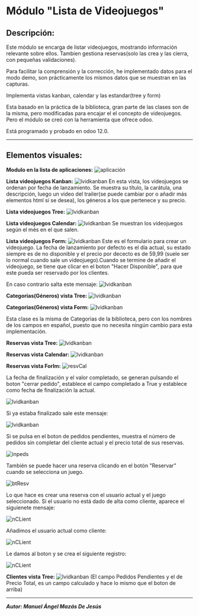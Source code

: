 # **Módulo "Lista de Videojuegos"**

## Descripción:

Este módulo se encarga de listar videojuegos, mostrando información relevante sobre ellos.
Tambien gestiona reservas(solo las crea y las cierra, con pequeñas validaciones).

Para facilitar la comprensión y la corrección, he implementado datos para el modo demo, son prácticamente los mismos datos que se muestran en las capturas.

Implementa vistas kanban, calendar y las estandar(tree y form)

Esta basado en la práctica de la biblioteca, gran parte de las clases son de la misma, pero modificadas para encajar el el concepto de videojuegos.
Pero el módulo se creó con la herramienta que ofrece odoo.

Está programado y probado en odoo 12.0.

***

## Elementos visuales:


**Modulo en la lista de aplicaciones:**
![aplicación](capturas/1.png)

**Lista videojuegos Kanban:**
![lvidkanban](capturas/2.png)
En esta vista, los videojuegos se ordenan por fecha de lanzamiento.
Se muestra su título, la carátula, una descripción, luego un video del trailer(se puede cambiar por o añadir más elementos html si se desea), los géneros a los que pertenece y su precio.


**Lista videojuegos Tree:**
![lvidkanban](capturas/3.png)

**Lista videojuegos Calendar:**
![lvidkanban](capturas/4.png)
Se muestran los videojuegos según el més en el que salen.

**Lista videojuegos Form:**
![lvidkanban](capturas/8.png)
Este es el formulario para crear un videojuego. La fecha de lanzamiento por defecto es el día actual, su estado siempre es de no disponible y el precio por dececto es de 59,99 (suele ser lo normal cuando sale un videojuego).Cuando se termine de añadir el videojuego, se tiene que clicar en el boton "Hacer Disponible", para que este pueda ser reservado por los clientes.

En caso contrario salta este mensaje:
![lvidkanban](capturas/17.png)

**Categorias(Géneros) vista Tree:**
![lvidkanban](capturas/5.png)

**Categorias(Géneros) vista Form:**
![lvidkanban](capturas/9.png)

Esta clase es la misma de Categorias de la biblioteca, pero con los nombres de los campos en español, puesto que no necesita ningún cambio para esta implementación.

**Reservas vista Tree:**
![lvidkanban](capturas/6.png)

**Reservas vista Calendar:**
![lvidkanban](capturas/7.png)

**Reservas vista Forlm:**
![resvCal](capturas/10.png)

La fecha de finalización y el valor completado, se generan pulsando el boton "cerrar pedido", establece el campo completado a True y establece como fecha de finalización la actual.

![lvidkanban](capturas/13.png)

Si ya estaba finalizado sale este mensaje:

![lvidkanban](capturas/14.png)

Si se pulsa en el boton de pedidos pendientes, muestra el número de pedidos sin completar del cliente actual y el precio total de sus reservas.

![inpeds](capturas/11.png)

También se puede hacer una reserva clicando en el botón "Reservar" cuando se selecciona un juego.

![btResv](capturas/18.png)

Lo que hace es crear una reserva con el usuario actual y el juego seleccionado.
Si el usuario no está dado de alta como cliente, aparece el siguienete mensaje:

![nCLient](capturas/19.png)

Añadimos el usuario actual como cliente:

![nCLient](capturas/20.png)

Le damos al boton y se crea el siguiente registro:

![nCLient](capturas/21.png)

**Clientes vista Tree:**
![lvidkanban](capturas/16.png)
(El campo Pedidos Pendientes y el de Precio Total, es un campo calculado y hace lo mismo que el boton de arriba)

---
***Autor: Manuel Ángel Mazás De Jesús***

